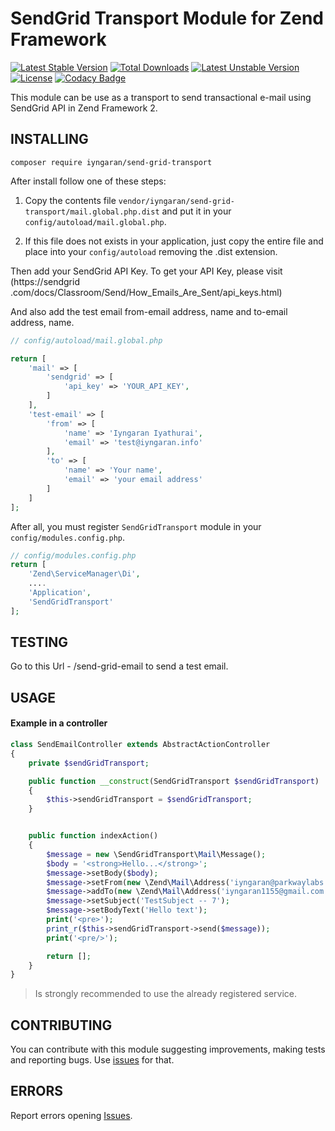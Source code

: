 # SendGrid Transport Module for Zend Framework

[![Latest Stable Version](https://poser.pugx.org/iyngaran/send-grid-transport/v/stable)](https://packagist.org/packages/iyngaran/send-grid-transport)
[![Total Downloads](https://poser.pugx.org/iyngaran/send-grid-transport/downloads)](https://packagist.org/packages/iyngaran/send-grid-transport)
[![Latest Unstable Version](https://poser.pugx.org/iyngaran/send-grid-transport/v/unstable)](https://packagist.org/packages/iyngaran/send-grid-transport)
[![License](https://poser.pugx.org/iyngaran/send-grid-transport/license)](https://packagist.org/packages/iyngaran/send-grid-transport)
[![Codacy Badge](https://api.codacy.com/project/badge/Grade/d8897c5f55de469484a6762d4283cc77)](https://www.codacy.com/app/iyngaran/SendGridTransport?utm_source=github.com&amp;utm_medium=referral&amp;utm_content=iyngaran/SendGridTransport&amp;utm_campaign=Badge_Grade)

This module can be use as a transport to send transactional e-mail using SendGrid API in Zend Framework 2.

## INSTALLING

`composer require iyngaran/send-grid-transport`

After install follow one of these steps:

1) Copy the contents file `vendor/iyngaran/send-grid-transport/mail.global.php.dist` and put it in your `config/autoload/mail.global.php`. 

2) If this file does not exists in your application, just copy the entire file and place into your `config/autoload` removing the .dist extension.

Then add your SendGrid API Key. To get your API Key, please visit (https://sendgrid
.com/docs/Classroom/Send/How_Emails_Are_Sent/api_keys.html)

And also add the test email from-email address, name and to-email address, name.

```php
// config/autoload/mail.global.php

return [
    'mail' => [
        'sendgrid' => [
            'api_key' => 'YOUR_API_KEY',
        ]
    ],
    'test-email' => [
        'from' => [
            'name' => 'Iyngaran Iyathurai',
            'email' => 'test@iyngaran.info'
        ],
        'to' => [
            'name' => 'Your name',
            'email' => 'your email address'
        ]
    ]
];
```

After all, you must register `SendGridTransport` module in your `config/modules.config.php`.

```php
// config/modules.config.php
return [
    'Zend\ServiceManager\Di',
    ....
    'Application',
    'SendGridTransport'
];

```

## TESTING

Go to this Url - /send-grid-email to send a test email. 

## USAGE

#### Example in a controller

```php
class SendEmailController extends AbstractActionController
{
    private $sendGridTransport;

    public function __construct(SendGridTransport $sendGridTransport)
    {
        $this->sendGridTransport = $sendGridTransport;
    }


    public function indexAction()
    {
        $message = new \SendGridTransport\Mail\Message();
        $body = '<strong>Hello...</strong>';
        $message->setBody($body);
        $message->setFrom(new \Zend\Mail\Address('iyngaran@parkwaylabs.com', 'Demina Martine'));
        $message->addTo(new \Zend\Mail\Address('iyngaran1155@gmail.com', 'Hello Iynga'));
        $message->setSubject('TestSubject -- 7');
        $message->setBodyText('Hello text');
        print('<pre>');
        print_r($this->sendGridTransport->send($message));
        print('<pre/>');

        return [];
    }
}
```

> Is strongly recommended to use the already registered service.

## CONTRIBUTING

You can contribute with this module suggesting improvements, making tests and reporting bugs. Use [issues](https://github.com/iyngaran/send-grid-transport/issues) for that.


## ERRORS 

Report errors opening [Issues](https://github.com/iyngaran/SendGridTransport/issues).
